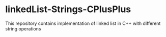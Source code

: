 # linkedList-Strings-CPlusPlus
This repository contains implementation of linked list in C++ with different string operations
